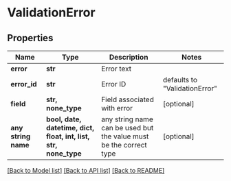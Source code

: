 # ValidationError



## Properties
Name | Type | Description | Notes
------------ | ------------- | ------------- | -------------
**error** | **str** | Error text | 
**error_id** | **str** | Error ID | defaults to "ValidationError"
**field** | **str, none_type** | Field associated with error | [optional] 
**any string name** | **bool, date, datetime, dict, float, int, list, str, none_type** | any string name can be used but the value must be the correct type | [optional]

[[Back to Model list]](../README.md#documentation-for-models) [[Back to API list]](../README.md#documentation-for-api-endpoints) [[Back to README]](../README.md)



